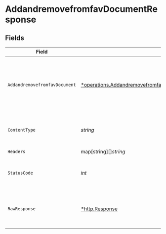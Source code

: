 # AddandremovefromfavDocumentResponse


## Fields

| Field                                                                                                                                                          | Type                                                                                                                                                           | Required                                                                                                                                                       | Description                                                                                                                                                    | Example                                                                                                                                                        |
| -------------------------------------------------------------------------------------------------------------------------------------------------------------- | -------------------------------------------------------------------------------------------------------------------------------------------------------------- | -------------------------------------------------------------------------------------------------------------------------------------------------------------- | -------------------------------------------------------------------------------------------------------------------------------------------------------------- | -------------------------------------------------------------------------------------------------------------------------------------------------------------- |
| `AddandremovefromfavDocument`                                                                                                                                  | [*operations.AddandremovefromfavDocumentAddandremovefromfavDocument](../../../pkg/models/operations/addandremovefromfavdocumentaddandremovefromfavdocument.md) | :heavy_minus_sign:                                                                                                                                             | OK                                                                                                                                                             | {<br/>"status": "success",<br/>"message": "Remove from Favourite Successfully"<br/>}                                                                           |
| `ContentType`                                                                                                                                                  | *string*                                                                                                                                                       | :heavy_check_mark:                                                                                                                                             | HTTP response content type for this operation                                                                                                                  |                                                                                                                                                                |
| `Headers`                                                                                                                                                      | map[string][]*string*                                                                                                                                          | :heavy_check_mark:                                                                                                                                             | N/A                                                                                                                                                            |                                                                                                                                                                |
| `StatusCode`                                                                                                                                                   | *int*                                                                                                                                                          | :heavy_check_mark:                                                                                                                                             | HTTP response status code for this operation                                                                                                                   |                                                                                                                                                                |
| `RawResponse`                                                                                                                                                  | [*http.Response](https://pkg.go.dev/net/http#Response)                                                                                                         | :heavy_check_mark:                                                                                                                                             | Raw HTTP response; suitable for custom response parsing                                                                                                        |                                                                                                                                                                |